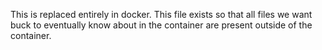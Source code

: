 This is replaced entirely in docker. This file exists so that all files we
want buck to eventually know about in the container are present outside
of the container.
